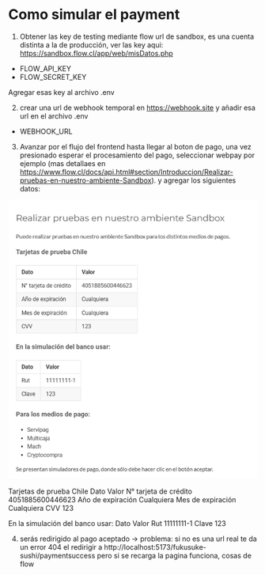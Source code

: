 # Como simular el payment

1. Obtener las key de testing mediante flow url de sandbox, es una cuenta distinta a la de producción, ver las key aqui: https://sandbox.flow.cl/app/web/misDatos.php 
 - FLOW_API_KEY
 - FLOW_SECRET_KEY

Agregar esas key al archivo .env

2. crear una url de webhook temporal en  https://webhook.site
y añadir esa url en el archivo .env
 - WEBHOOK_URL

3. Avanzar por el flujo del frontend hasta llegar al boton de pago, una vez presionado esperar el procesamiento del pago, seleccionar webpay por ejemplo (mas detallaes en https://www.flow.cl/docs/api.html#section/Introduccion/Realizar-pruebas-en-nuestro-ambiente-Sandbox). y agregar los siguientes datos:

![alt text](image.png)

Tarjetas de prueba Chile
Dato	Valor
N° tarjeta de crédito	4051885600446623
Año de expiración	Cualquiera
Mes de expiración	Cualquiera
CVV	123


En la simulación del banco usar:
Dato	Valor
Rut	11111111-1
Clave	123


4. serás redirigido al pago aceptado
 -> problema: si no es una url real te da un error 404 el redirigir a http://localhost:5173/fukusuke-sushi/paymentsuccess
 pero si se recarga la pagina funciona, cosas de flow